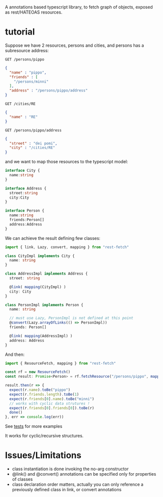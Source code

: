 A annotations based typescript library, to fetch graph of objects, exposed as rest/HATEOAS resources.

tutorial
========

Suppose we have 2 resources, persons and cities, and persons has a subresource address:

```
GET /persons/pippo
```

```json
{
  "name" : "pippo",
  "friends" : [
    "/persons/minni"
  ],
  "address" : "/persons/pippo/address"
}
```

```
GET /cities/RE
```

```json
{
  "name" : "RE"
}
```

```
GET /persons/pippo/address
```

```json
{
  "street" : "dei pomi",
  "city" : "/cities/RE"
}
```

and we want to map those resources to the typescript model:

```typescript
interface City {
  name:string
}

interface Address {
  street:string
  city:City
}

interface Person {
  name:string
  friends:Person[]
  address:Address
}
```

We can achieve the result defining few classes:

```typescript
import { link, Lazy, convert, mapping } from "rest-fetch"

class CityImpl implements City {
  name: string
}

class AddressImpl implements Address {
  street: string

  @link( mapping(CityImpl) )
  city: City
}

class PersonImpl implements Person {
  name: string

  // must use Lazy, PersonImpl is not defined at this point
  @convert(Lazy.arrayOfLinks(() => PersonImpl))
  friends: Person[]

  @link( mapping(AddressImpl) )
  address: Address
}
```

And then:

```typescript
import { ResourceFetch, mapping } from "rest-fetch"

const rf = new ResourceFetch()
const result: Promise<Person> = rf.fetchResource("/persons/pippo", mapping(PersonImpl))

result.then(r => {
  expect(r.name).toBe("pippo")
  expect(r.friends.length).toBe(1)
  expect(r.friends[0].name).toBe("minni")
  // works with cyclic data strutures !
  expect(r.friends[0].friends[0]).toBe(r)
  done()
}, err => console.log(err))
```

See [tests](src/test) for more examples

It works for cyclic/recursive structures.

Issues/Limitations
==================

- class instantiation is done invoking the no-arg constructor
- @link() and @convert() annotations can be specified only for properties of classes
- class declaration order matters, actually you can only reference a previously defined class in link, or convert annotations
